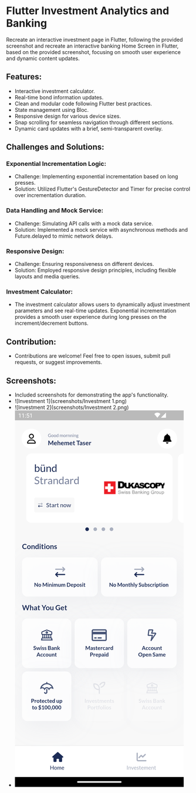 # Flutter Investment Analytics and Banking

Recreate an interactive investment page in Flutter, following the provided screenshot and recreate an interactive banking Home Screen in Flutter, based on the provided screenshot, focusing on smooth user experience and dynamic content updates.

## Features:
- Interactive investment calculator.
- Real-time bond information updates.
- Clean and modular code following Flutter best practices.
- State management using Bloc.
- Responsive design for various device sizes.
- Snap scrolling for seamless navigation through different sections.
- Dynamic card updates with a brief, semi-transparent overlay.


## Challenges and Solutions:
### Exponential Incrementation Logic:

- Challenge: Implementing exponential incrementation based on long presses.
- Solution: Utilized Flutter's GestureDetector and Timer for precise control over incrementation duration.
### Data Handling and Mock Service:

- Challenge: Simulating API calls with a mock data service.
- Solution: Implemented a mock service with asynchronous methods and Future.delayed to mimic network delays.
### Responsive Design:

- Challenge: Ensuring responsiveness on different devices.
- Solution: Employed responsive design principles, including flexible layouts and media queries.

### Investment Calculator:
- The investment calculator allows users to dynamically adjust investment parameters and see real-time updates. Exponential incrementation provides a smooth user experience during long presses on the increment/decrement buttons.


## Contribution:
- Contributions are welcome! Feel free to open issues, submit pull requests, or suggest improvements.

## Screenshots:
- Included screenshots for demonstrating the app's functionality.
- ![Investment 1](screenshots/Investment 1.png)
- ![Investment 2](screenshots/Investment 2.png)
- ![Home](screenshots/Home.png)


